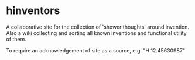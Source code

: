 # hinventors
A collaborative site for the collection of 'shower thoughts' around invention. Also a wiki collecting and sorting all known inventions and functional utility of them.

To require an acknowledgement of site as a source, e.g. "H 12.45630987"
